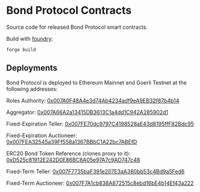 # Bond Protocol Contracts
Source code for released Bond Protocol smart contracts.

Build with [foundry](https://github.com/foundry-rs/foundry): 

```shell
forge build
```

## Deployments
Bond Protocol is deployed to Ethereum Mainnet and Goerli Testnet at the following addresses:

Roles Authority: [0x007A0F48A4e3d74Ab4234adf9eA9EB32f87b4b14](https://etherscan.io/address/0x007A0F48A4e3d74Ab4234adf9eA9EB32f87b4b14)

Aggregator: [0x007A66A2a13415DB3613C1a4dd1C942A285902d1](https://etherscan.io/address/0x007A66A2a13415DB3613C1a4dd1C942A285902d1)

Fixed-Expiration Teller: [0x007FE70dc9797C4198528aE43d8195ffF82Bdc95](https://etherscan.io/address/0x007FE70dc9797C4198528aE43d8195ffF82Bdc95)

Fixed-Expiration Auctioneer: [0x007FEA32545a39Ff558a1367BBbC1A22bc7ABEfD](https://etherscan.io/address/0x007FEA32545a39Ff558a1367BBbC1A22bc7ABEfD)

ERC20 Bond Token Reference (clones proxy to it): [0xD525c81912E242D0E86BC6A05e97A7c9AD747c48](https://etherscan.io/address/0xD525c81912E242D0E86BC6A05e97A7c9AD747c48)

Fixed-Term Teller: [0x007F7735baF391e207E3aA380bb53c4Bd9a5Fed6](https://etherscan.io/address/0x007F7735baF391e207E3aA380bb53c4Bd9a5Fed6)

Fixed-Term Auctioneer: [0x007F7A1cb838A872515c8ebd16bE4b14Ef43a222](https://etherscan.io/address/0x007F7A1cb838A872515c8ebd16bE4b14Ef43a222)